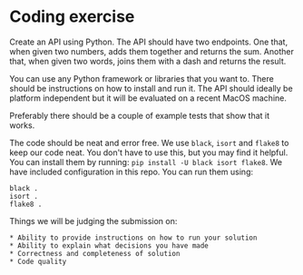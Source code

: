 # Coding exercise

Create an API using Python.  The API should have two endpoints.  One that, when given two numbers, adds them together and returns the sum.  Another that, when given two words, joins them with a dash and returns the result.

You can use any Python framework or libraries that you want to.  There should be instructions on how to install and run it.  The API should ideally be platform independent but it will be evaluated on a recent MacOS machine.

Preferably there should be a couple of example tests that show that it works.

The code should be neat and error free.  We use `black`, `isort` and `flake8` to keep our code neat.  You don't have to use this, but you may find it helpful.  You can install them by running: `pip install -U black isort flake8`.  We have included configuration in this repo.  You can run them using:

    black .
    isort .
    flake8 .

Things we will be judging the submission on:

    * Ability to provide instructions on how to run your solution
    * Ability to explain what decisions you have made
    * Correctness and completeness of solution
    * Code quality
